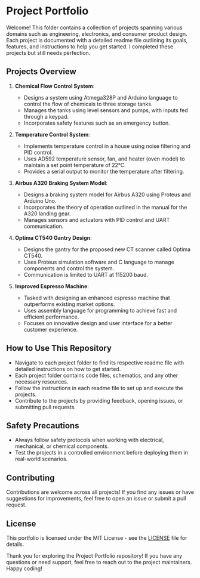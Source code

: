 # Project Portfolio

Welcome! This folder contains a collection of projects spanning various domains such as engineering, electronics, and consumer product design. Each project is documented with a detailed readme file outlining its goals, features, and instructions to help you get started. I completed these projects but still needs perfection.

## Projects Overview

1. **Chemical Flow Control System**:
    - Designs a system using Atmega328P and Arduino language to control the flow of chemicals to three storage tanks.
    - Manages the tanks using level sensors and pumps, with inputs fed through a keypad.
    - Incorporates safety features such as an emergency button.

2. **Temperature Control System**:
    - Implements temperature control in a house using noise filtering and PID control.
    - Uses AD592 temperature sensor, fan, and heater (oven model) to maintain a set point temperature of 22°C.
    - Provides a serial output to monitor the temperature after filtering.

3. **Airbus A320 Braking System Model**:
    - Designs a braking system model for Airbus A320 using Proteus and Arduino Uno.
    - Incorporates the theory of operation outlined in the manual for the A320 landing gear.
    - Manages sensors and actuators with PID control and UART communication.

4. **Optima CT540 Gantry Design**:
    - Designs the gantry for the proposed new CT scanner called Optima CT540.
    - Uses Proteus simulation software and C language to manage components and control the system.
    - Communication is limited to UART at 115200 baud.

5. **Improved Espresso Machine**:
    - Tasked with designing an enhanced espresso machine that outperforms existing market options.
    - Uses assembly language for programming to achieve fast and efficient performance.
    - Focuses on innovative design and user interface for a better customer experience.

## How to Use This Repository

- Navigate to each project folder to find its respective readme file with detailed instructions on how to get started.
- Each project folder contains code files, schematics, and any other necessary resources.
- Follow the instructions in each readme file to set up and execute the projects.
- Contribute to the projects by providing feedback, opening issues, or submitting pull requests.

## Safety Precautions

- Always follow safety protocols when working with electrical, mechanical, or chemical components.
- Test the projects in a controlled environment before deploying them in real-world scenarios.

## Contributing

Contributions are welcome across all projects! If you find any issues or have suggestions for improvements, feel free to open an issue or submit a pull request.

## License

This portfolio is licensed under the MIT License - see the [LICENSE](LICENSE) file for details.

Thank you for exploring the Project Portfolio repository! If you have any questions or need support, feel free to reach out to the project maintainers. Happy coding!
